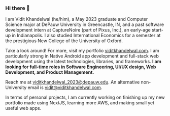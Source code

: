 ### Hi there 👋

I am Vidit Khandelwal (he/him), a May 2023 graduate and Computer Science major at DePauw University in Greencastle, IN, and a past software development intern at CaptureNoire (part of Pixus, Inc.), an early-age start-up in Indianapolis. I also studied International Economics for a semester at the prestigious New College of the University of Oxford.

Take a look around! For more, visit my portfolio [viditkhandelwal.com](https://viditkhandelwal.com). I am particularly strong in Native Android app development and full-stack web development using the latest technologies, libraries, and frameworks. **I am looking for full-time roles in Software Engineering, UI/UX design, Web Development, and Product Management.**

Reach me at [viditkhandelwal_2023@depauw.edu](mailto:viditkhandelwal_2023@depauw.edu). An alternative non-University email is [vidit@viditkhandelwal.com](mailto:vidit@viditkhandelwal.com).

In terms of personal projects, I am currently working on finishing up my new portfolio made using NextJS, learning more AWS, and making small yet useful web apps. 

<!--[![Vidit's's GitHub stats](https://github-readme-stats.vercel.app/api?username=csvidit&count_private=true&theme=radical)]() -->

<!-- [![Top Langs](https://github-readme-stats.vercel.app/api/top-langs/?username=csvidit&layout=compact&theme=radical)]() -->

<!--
**csvidit/csvidit** is a ✨ _special_ ✨ repository because its `README.md` (this file) appears on your GitHub profile.

Here are some ideas to get you started:

- 🔭 I’m currently working on ...
- 🌱 I’m currently learning ...
- 👯 I’m looking to collaborate on ...
- 🤔 I’m looking for help with ...
- 💬 Ask me about ...
- 📫 How to reach me: ...
- 😄 Pronouns: ...
- ⚡ Fun fact: ...
-->
